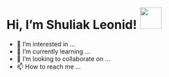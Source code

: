  #  Hi, I’m Shuliak Leonid!  <img src="https://media.giphy.com/media/hvRJCLFzcasrR4ia7z/giphy.gif" width="50px">
- 👀 I’m interested in ...
- 🌱 I’m currently learning ...
- 💞️ I’m looking to collaborate on ...
- 📫 How to reach me ...

<!---
shuliakleonid/shuliakleonid is a ✨ special ✨ repository because its `README.md` (this file) appears on your GitHub profile.
You can click the Preview link to take a look at your changes.
--->
